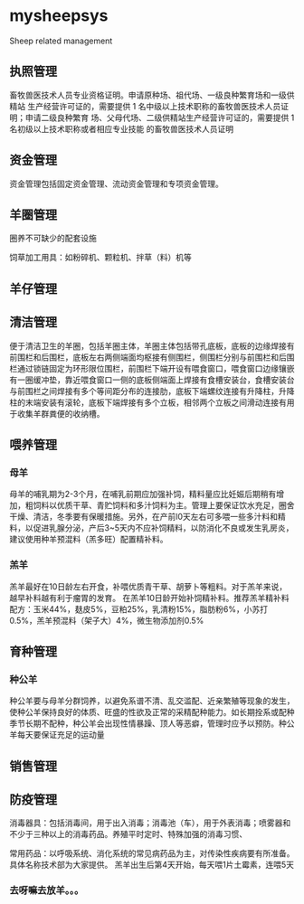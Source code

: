 # mysheepsys
Sheep related management
## 执照管理 
畜牧兽医技术人员专业资格证明。申请原种场、祖代场、一级良种繁育场和一级供精站
生产经营许可证的，需要提供 1 名中级以上技术职称的畜牧兽医技术人员证明；申请二级良种繁育
场、父母代场、二级供精站生产经营许可证的，需要提供 1 名初级以上技术职称或者相应专业技能
的畜牧兽医技术人员证明
## 资金管理 
资金管理包括固定资金管理、流动资金管理和专项资金管理。
## 羊圈管理
 圈养不可缺少的配套设施


 饲草加工用具：如粉碎机、颗粒机、拌草（料）机等 
## 羊仔管理

## 清洁管理
便于清洁卫生的羊圈，包括羊圈主体，羊圈主体包括带孔底板，底板的边缘焊接有前围栏和后围栏，底板左右两侧端面均枢接有侧围栏，侧围栏分别与前围栏和后围栏通过锁链固定为环形限位围栏，前围栏下端开设有喂食窗口，喂食窗口边缘镶嵌有一圈缓冲垫，靠近喂食窗口一侧的底板侧端面上焊接有食槽安装台，食槽安装台与前围栏之间焊接有多个等间距分布的连接肋，底板下端螺纹连接有升降柱，升降柱的末端安装有滚轮，底板下端焊接有多个立板，相邻两个立板之间滑动连接有用于收集羊群粪便的收纳槽。
## 喂养管理

### 母羊
母羊的哺乳期为2-3个月，在哺乳前期应加强补饲，精料量应比妊娠后期稍有增加，粗饲料以优质干草、青贮饲料和多汁饲料为主。管理上要保证饮水充足，圈舍干燥、清洁，冬季要有保暖措施。另外，在产前l0天左右可多喂一些多汁料和精料，以促进乳腺分泌，产后3~5天内不应补饲精料，以防消化不良或发生乳房炎，建议使用种羊预混料（羔多旺）配置精补料。
### 羔羊
羔羊最好在10日龄左右开食，补喂优质青干草、胡萝卜等粗料。对于羔羊来说，越早补料越有利于瘤胃的发育。
在羔羊10日龄开始补饲精补料。推荐羔羊精补料配方：玉米44%，麸皮5%，豆粕25%，乳清粉15%，脂肪粉6%，小苏打0.5%，羔羊预混料（架子大）4%，微生物添加剂0.5%

## 育种管理
### 种公羊
种公羊要与母羊分群饲养，以避免系谱不清、乱交滥配、近亲繁殖等现象的发生，使种公羊保持良好的体质、旺盛的性欲及正常的采精配种能力。如长期拴系或配种季节长期不配种，种公羊会出现性情暴躁、顶人等恶癖，管理时应予以预防。种公羊每天要保证充足的运动量
## 销售管理
## 防疫管理

 消毒器具：包括消毒间，用于出入消毒；消毒池（车），用于外表消毒；喷雾器和不少于三种以上的消毒药品。养殖平时定时、特殊加强的消毒习惯、

 常用药品：以呼吸系统、消化系统的常见病药品为主，对传染性疾病要有所准备。具体名称技术部为大家提供。
羔羊出生后第4天开始，每天喂1片土霉素，连喂5天
### 去呀嘛去放羊。。。
